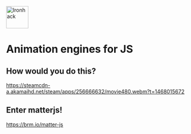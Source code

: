 <img src="https://raw.githubusercontent.com/webmad1019-1/w1d3-advanced-selectors-positioning-full-layout/master/img/ironhack.svg?sanitize=true" alt="Ironhack" width="60"/>

# Animation engines for JS

## How would you do this?

https://steamcdn-a.akamaihd.net/steam/apps/256666632/movie480.webm?t=1468015672

## Enter matterjs!

https://brm.io/matter-js